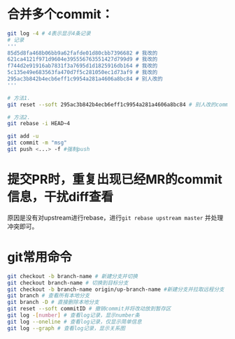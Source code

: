 # 合并多个commit：
```bash
git log -4 # 4表示显示4条记录
# 记录
'''
85d5d8fa468b06bb9a62fafde01d80cbb7396682 # 我改的
621ca4121f971d9604e395556763551427d799d9 # 我改的
f744d2e91916ab7831f3a7695d1d1825916db164 # 我改的
5c135e49e683563fa470d7f5c281050ec1d73af9 # 我改的
295ac3b842b4ecb6eff1c9954a281a4606a8bc84 # 别人改的
'''

# 方法1.
git reset --soft 295ac3b842b4ecb6eff1c9954a281a4606a8bc84 # 别人改的commitID

# 方法2.
git rebase -i HEAD~4

git add -u
git commit -m "msg"
git push <...> -f #强制push
```
# 提交PR时，重复出现已经MR的commit信息，干扰diff查看
原因是没有对upstream进行rebase，进行`git rebase upstream master` 并处理冲突即可。

# git常用命令
```bash
git checkout -b branch-name # 新建分支并切换
git checkout branch-name # 切换到目标分支
git checkout -b branch-name origin/up-branch-name #新建分支并拉取远程分支
git branch # 查看所有本地分支
git branch -D # 直接删除本地分支
git reset --soft commitID # 撤销commit并将改动放到暂存区
git log -[number] # 查看log记录，显示number条
git log --oneline # 查看log记录，仅显示简单信息
git log --graph # 查看log记录，显示关系图
```